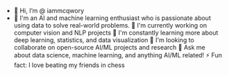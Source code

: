 - 👋 Hi, I’m @ iammcqwory
- 👀 I'm an AI and machine learning enthusiast who is passionate about using data to solve real-world problems.
🔭 I'm currently working on computer vision and NLP projects 
🌱 I'm constantly learning more about deep learning, statistics, and data visualization
👯 I'm looking to collaborate on open-source AI/ML projects and research
💬 Ask me about data science, machine learning, and anything AI/ML related!
⚡ Fun fact: I love beating my friends in chess 



